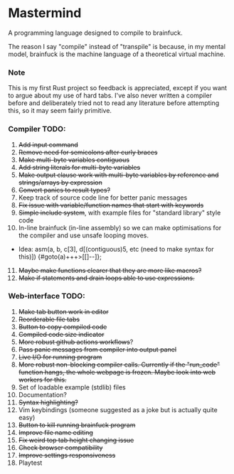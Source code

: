# Mastermind

A programming language designed to compile to brainfuck.

The reason I say "compile" instead of "transpile" is because, in my mental model, brainfuck is the machine language of a theoretical virtual machine.

### Note

This is my first Rust project so feedback is appreciated, except if you want to argue about my use of hard tabs.
I've also never written a compiler before and deliberately tried not to read any literature before attempting this, so it may seem fairly primitive.

### Compiler TODO:

1. ~~Add input command~~
2. ~~Remove need for semicolons after curly braces~~
3. ~~Make multi-byte variables contiguous~~
4. ~~Add string literals for multi-byte variables~~
5. ~~Make output clause work with multi-byte variables by reference and strings/arrays by expression~~
6. ~~Convert panics to result types?~~
7. Keep track of source code line for better panic messages
8. ~~Fix issue with variable/function names that start with keywords~~
9. ~~Simple include system~~, with example files for "standard library" style code
10. In-line brainfuck (in-line assembly) so we can make optimisations for the compiler and use unsafe looping moves.
   - Idea: asm(a, b, c[3], d[(contiguous)5, etc (need to make syntax for this)]) {#goto(a)+++>[[]--]};
11. ~~Maybe make functions clearer that they are more like macros?~~
12. ~~Make if statements and drain loops able to use expressions.~~

### Web-interface TODO:

1. ~~Make tab button work in editor~~
2. ~~Reorderable file tabs~~
3. ~~Button to copy compiled code~~
4. ~~Compiled code size indicator~~
5. ~~More robust github actions workflows~~?
6. ~~Pass panic messages from compiler into output panel~~
7. ~~Live I/O for running program~~
8. ~~More robust non-blocking compiler calls. Currently if the "run_code" function hangs, the whole webpage is frozen. Maybe look into web workers for this.~~
9. Set of loadable example (stdlib) files
10. Documentation?
11. ~~Syntax highlighting?~~
12. Vim keybindings (someone suggested as a joke but is actually quite easy)
13. ~~Button to kill running brainfuck program~~
14. ~~Improve file name editing~~
15. ~~Fix weird top tab height changing issue~~
16. ~~Check browser compatibility~~
17. ~~Improve settings responsiveness~~
18. Playtest
